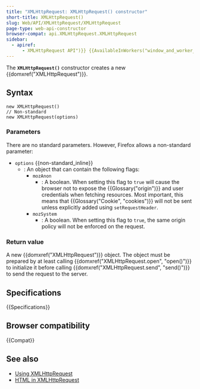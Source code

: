 ```yaml
---
title: "XMLHttpRequest: XMLHttpRequest() constructor"
short-title: XMLHttpRequest()
slug: Web/API/XMLHttpRequest/XMLHttpRequest
page-type: web-api-constructor
browser-compat: api.XMLHttpRequest.XMLHttpRequest
sidebar:
  - apiref:
      - XMLHttpRequest API")}} {{AvailableInWorkers("window_and_worker_except_service
---
```


The **`XMLHttpRequest()`** constructor
creates a new {{domxref("XMLHttpRequest")}}.

## Syntax

```js-nolint
new XMLHttpRequest()
// Non-standard
new XMLHttpRequest(options)
```

### Parameters

There are no standard parameters. However, Firefox allows a non-standard parameter:

- `options` {{non-standard_inline}}
  - : An object that can contain the following flags:
    - `mozAnon`
      - : A boolean. When setting this flag to `true` will cause the browser not to expose the {{Glossary("origin")}} and user credentials when fetching resources. Most important, this means that {{Glossary("Cookie", "cookies")}} will not be sent unless explicitly added using `setRequestHeader`.
    - `mozSystem`
      - : A boolean. When setting this flag to `true`, the same origin policy will not be enforced on the request.

### Return value

A new {{domxref("XMLHttpRequest")}} object. The object must be prepared by at least
calling {{domxref("XMLHttpRequest.open", "open()")}} to initialize it before calling
{{domxref("XMLHttpRequest.send", "send()")}} to send the request to the server.

## Specifications

{{Specifications}}

## Browser compatibility

{{Compat}}

## See also

- [Using XMLHttpRequest](/en-US/docs/Web/API/XMLHttpRequest_API/Using_XMLHttpRequest)
- [HTML in XMLHttpRequest](/en-US/docs/Web/API/XMLHttpRequest_API/HTML_in_XMLHttpRequest)
